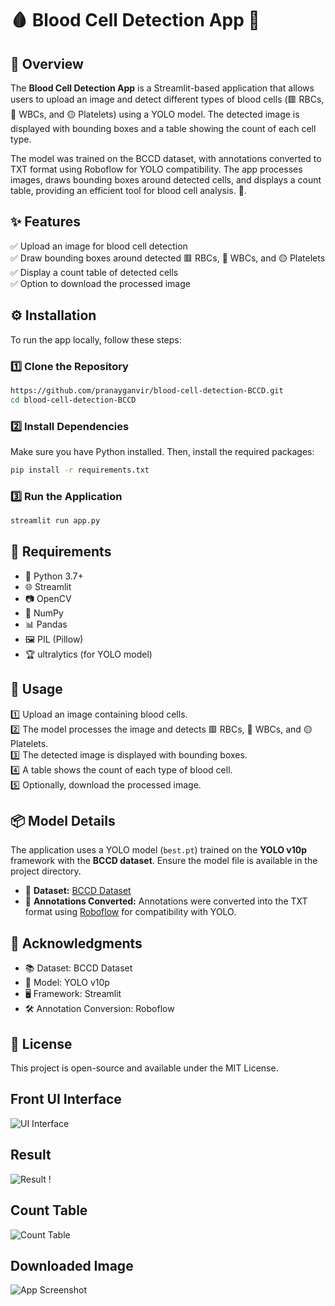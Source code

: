 # 🩸 Blood Cell Detection App 🔬

## 📌 Overview
The **Blood Cell Detection App** is a Streamlit-based application that allows users to upload an image and detect different types of blood cells (🟥 RBCs, 🔵 WBCs, and 🟡 Platelets) using a YOLO model. The detected image is displayed with bounding boxes and a table showing the count of each cell type. 

The model was trained on the BCCD dataset, with annotations converted to TXT format using Roboflow for YOLO compatibility. The app processes images, draws bounding boxes around detected cells, and displays a count table, providing an efficient tool for blood cell analysis. 🚀.

## ✨ Features
✅ Upload an image for blood cell detection  
✅ Draw bounding boxes around detected 🟥 RBCs, 🔵 WBCs, and 🟡 Platelets  
✅ Display a count table of detected cells  
✅ Option to download the processed image  

## ⚙️ Installation
To run the app locally, follow these steps:

### 1️⃣ Clone the Repository
```sh
https://github.com/pranayganvir/blood-cell-detection-BCCD.git
cd blood-cell-detection-BCCD
```

### 2️⃣ Install Dependencies
Make sure you have Python installed. Then, install the required packages:
```sh
pip install -r requirements.txt
```

### 3️⃣ Run the Application
```sh
streamlit run app.py
```

## 📌 Requirements
- 🐍 Python 3.7+
- 🌐 Streamlit
- 📷 OpenCV
- 🔢 NumPy
- 📊 Pandas
- 🖼️ PIL (Pillow)
- 🏆 ultralytics (for YOLO model)

## 🚀 Usage
1️⃣ Upload an image containing blood cells.  
2️⃣ The model processes the image and detects 🟥 RBCs, 🔵 WBCs, and 🟡 Platelets.  
3️⃣ The detected image is displayed with bounding boxes.  
4️⃣ A table shows the count of each type of blood cell.  
5️⃣ Optionally, download the processed image.  

## 📦 Model Details
The application uses a YOLO model (`best.pt`) trained on the **YOLO v10p** framework with the **BCCD dataset**. Ensure the model file is available in the project directory.

- 🔗 **Dataset:** [BCCD Dataset](https://github.com/Shenggan/BCCD_Dataset)
- 📝 **Annotations Converted:** Annotations were converted into the TXT format using [Roboflow](https://roboflow.com/) for compatibility with YOLO.

## 🙌 Acknowledgments
- 📚 Dataset: BCCD Dataset
- 🤖 Model: YOLO v10p
- 🖥️ Framework: Streamlit
- 🛠️ Annotation Conversion: Roboflow

## 📜 License
This project is open-source and available under the MIT License.


## Front UI Interface

![UI Interface](https://github.com/pranayganvir/blood-cell-detection-BCCF/blob/main/Screenshot/Screenshot%202025-03-18%20151342.png)

## Result

![Result !](https://github.com/pranayganvir/blood-cell-detection-BCCF/blob/main/Screenshot/Screenshot%202025-03-18%20151455.png)


## Count Table

![Count Table](https://github.com/pranayganvir/blood-cell-detection-BCCF/blob/main/Screenshot/Screenshot%202025-03-18%20151517.png)

## Downloaded Image

![App Screenshot](https://github.com/pranayganvir/blood-cell-detection-BCCF/blob/main/Screenshot/detected%20(3).jpg)
